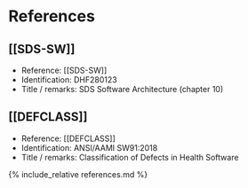 # References

## \[[SDS-SW]\]

- Reference: \[[SDS-SW]\]
- Identification: DHF280123
- Title / remarks: SDS Software Architecture (chapter 10)

## \[[DEFCLASS]\]

- Reference: \[[DEFCLASS]\]
- Identification: ANSI/AAMI SW91:2018
- Title / remarks: Classification of Defects in Health Software

{% include_relative references.md %}
